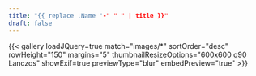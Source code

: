 ```yaml
---
title: "{{ replace .Name "-" " " | title }}"
draft: false
---
```


{{< gallery loadJQuery=true match="images/*" sortOrder="desc" rowHeight="150" margins="5" thumbnailResizeOptions="600x600 q90 Lanczos" showExif=true previewType="blur" embedPreview="true" >}}
